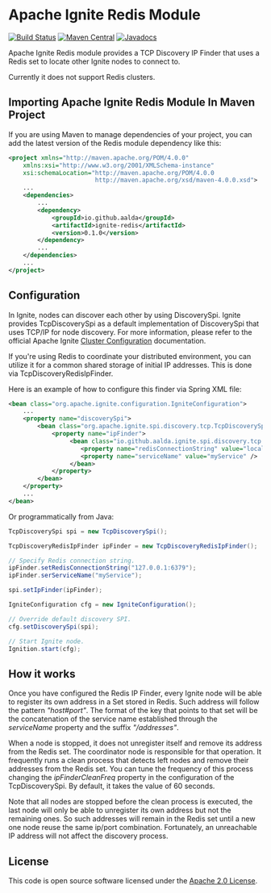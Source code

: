 # Apache Ignite Redis Module #

[![Build Status](https://travis-ci.org/aalda/ignite-redis.svg)](https://travis-ci.org/aalda/ignite-redis)
[![Maven Central](https://maven-badges.herokuapp.com/maven-central/io.github.aalda/ignite-redis/badge.svg)](https://maven-badges.herokuapp.com/maven-central/io.github.aalda/ignite-redis)
[![Javadocs](http://javadoc.io/badge/io.github.aalda/ignite-redis.svg)](http://javadoc.io/doc/io.github.aalda/ignite-redis)

Apache Ignite Redis module provides a TCP Discovery IP Finder that uses a Redis
set to locate other Ignite nodes to connect to.

Currently it does not support Redis clusters.

## Importing Apache Ignite Redis Module In Maven Project ##

If you are using Maven to manage dependencies of your project, you can add the latest version of the Redis
module dependency like this:

```xml
<project xmlns="http://maven.apache.org/POM/4.0.0"
    xmlns:xsi="http://www.w3.org/2001/XMLSchema-instance"
    xsi:schemaLocation="http://maven.apache.org/POM/4.0.0
                        http://maven.apache.org/xsd/maven-4.0.0.xsd">
    ...
    <dependencies>
        ...
        <dependency>
            <groupId>io.github.aalda</groupId>
            <artifactId>ignite-redis</artifactId>
            <version>0.1.0</version>
        </dependency>
        ...
    </dependencies>
    ...
</project>
```

## Configuration ##

In Ignite, nodes can discover each other by using DiscoverySpi. Ignite provides TcpDiscoverySpi
as a default implementation of DiscoverySpi that uses TCP/IP for node discovery. For more
information, please refer to the official Apache Ignite [Cluster Configuration](https://apacheignite.readme.io/docs/cluster-config)
documentation.

If you're using Redis to coordinate your distributed environment, you can utilize it for a
common shared storage of initial IP addresses. This is done via TcpDiscoveryRedisIpFinder.

Here is an example of how to configure this finder via Spring XML file:

```xml
<bean class="org.apache.ignite.configuration.IgniteConfiguration">
    ...
    <property name="discoverySpi">
        <bean class="org.apache.ignite.spi.discovery.tcp.TcpDiscoverySpi">
            <property name="ipFinder">
                 <bean class="io.github.aalda.ignite.spi.discovery.tcp.ipfinder.redis.TcpDiscoveryRedisIpFinder">
                    <property name="redisConnectionString" value="localhost:6379"/>
                    <property name="serviceName" value="myService" />
                 </bean>
            </property>
        </bean>
    </property>
    ...
</bean>
```

Or programmatically from Java:

```java
TcpDiscoverySpi spi = new TcpDiscoverySpi();

TcpDiscoveryRedisIpFinder ipFinder = new TcpDiscoveryRedisIpFinder();

// Specify Redis connection string.
ipFinder.setRedisConnectionString("127.0.0.1:6379");
ipFinder.serServiceName("myService");

spi.setIpFinder(ipFinder);

IgniteConfiguration cfg = new IgniteConfiguration();

// Override default discovery SPI.
cfg.setDiscoverySpi(spi);

// Start Ignite node.
Ignition.start(cfg);
```

## How it works ##

Once you have configured the Redis IP Finder, every Ignite node will be able to register
its own address in a Set stored in Redis. Such address will follow the pattern _"host#port"_.
The format of the key that points to that set will be the concatenation of the service name
established through the *serviceName* property and the suffix _"/addresses"_.

When a node is stopped, it does not unregister itself and remove its address from the
Redis set. The coordinator node is responsible for that operation. It frequently runs a clean
process that detects left nodes and remove their addresses from the Redis set. You can tune
the frequency of this process changing the _ipFinderCleanFreq_ property in the
configuration of the TcpDiscoverySpi. By default, it takes the value of 60 seconds.

Note that all nodes are stopped before the clean process is executed, the last node will only
be able to unregister its own address but not the remaining ones. So such addresses will remain
in the Redis set until a new one node reuse the same ip/port combination. Fortunately, an
unreachable IP address will not affect the discovery process.

## License ##

This code is open source software licensed under the [Apache 2.0 License](http://www.apache.org/licenses/LICENSE-2.0.html).